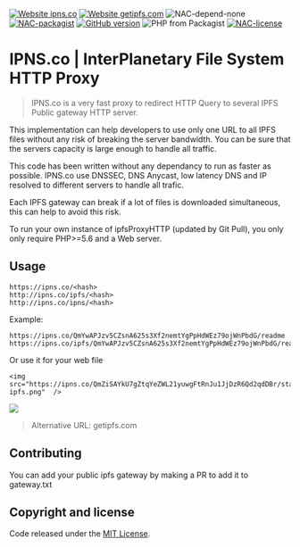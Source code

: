[![Website ipns.co](https://img.shields.io/website-up-down-green-red/http/ipns.co.svg?label=ipns.co)](http://ipns.co/)
[![Website getipfs.com](https://img.shields.io/website-up-down-green-red/http/getipfs.com.svg?label=getipfs.com)](http://getipfs.com/)
![NAC-depend-none](https://img.shields.io/badge/dependency-none-green.svg)
[![NAC-packagist](https://img.shields.io/packagist/v/vanvan/ipfs-proxy-http.svg)](https://packagist.org/packages/vanvan/ipfs-proxy-http)
[![GitHub version](https://badge.fury.io/gh/VanVan%2FipfsProxyHTTP.svg)](https://github.com/VanVan/ipfsProxyHTTP)
![PHP from Packagist](https://img.shields.io/packagist/php-v/vanvan/ipfs-proxy-http.svg)
[![NAC-license](https://img.shields.io/badge/license-MIT-blue.svg)](https://github.com/VanVan/ipfsProxyHTTP/blob/master/LICENSE)

IPNS.co | InterPlanetary File System HTTP Proxy
=======================

> IPNS.co is a very fast proxy to redirect HTTP Query to several IPFS Public gateway HTTP server.

This implementation can help developers to use only one URL to all IPFS files without any risk of breaking the server bandwidth. You can be sure that the servers capacity is large enough to handle all traffic.
 

This code has been written without any dependancy to run as faster as possible.
IPNS.co use DNSSEC, DNS Anycast, low latency DNS and IP resolved to different servers to handle all trafic.

Each IPFS gateway can break if a lot of files is downloaded simultaneous, this can help to avoid this risk.


To run your own instance of ipfsProxyHTTP (updated by Git Pull), you only only require PHP>=5.6 and a Web server.


## Usage 

```
https://ipns.co/<hash>
http://ipns.co/ipfs/<hash>
http://ipns.co/ipns/<hash>
```
Example:
```
https://ipns.co/QmYwAPJzv5CZsnA625s3Xf2nemtYgPpHdWEz79ojWnPbdG/readme
https://ipns.co/ipfs/QmYwAPJzv5CZsnA625s3Xf2nemtYgPpHdWEz79ojWnPbdG/readme

```

Or use it for your web file

```
<img src="https://ipns.co/QmZiSAYkU7gZtqYeZWL21yuwgFtRnJu1JjDzR6Qd2qdDBr/static/img/go-ipfs.png"  />
```
<img src="https://ipns.co/QmZiSAYkU7gZtqYeZWL21yuwgFtRnJu1JjDzR6Qd2qdDBr/static/img/go-ipfs.png"  />
 
 
  
> Alternative URL: getipfs.com

## Contributing

You can add your public ipfs gateway by making a PR to add it to gateway.txt


## Copyright and license

Code released under the [MIT License](https://github.com/VanVan/ipfsProxyHTTP/blob/master/LICENSE).